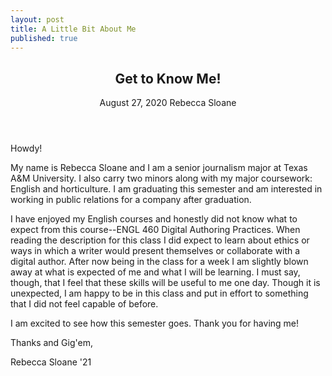 ```yaml
---
layout: post
title: A Little Bit About Me
published: true
---
```

<article>
	<header>
		<h1>Get to Know Me!</h1>
		<time>August 27, 2020</time>
		<span class="author-name">Rebecca Sloane</span>
	</header>
</article>	
Howdy!

My name is Rebecca Sloane and I am a senior journalism major at Texas A&M University. I also carry two minors along with my major coursework: English and horticulture. I am graduating this semester and am interested in working in public relations for a company after graduation.

I have enjoyed my English courses and honestly did not know what to expect from this course--ENGL 460 Digital Authoring Practices. When reading the description for this class I did expect to learn about ethics or ways in which a writer would present themselves or collaborate with a digital author. After now being in the class for a week I am slightly blown away at what is expected of me and what I will be learning. I must say, though, that I feel that these skills will be useful to me one day. Though it is unexpected, I am happy to be in this class and put in effort to something that I did not feel capable of before.

I am excited to see how this semester goes. Thank you for having me!

Thanks and Gig'em,

Rebecca Sloane '21
